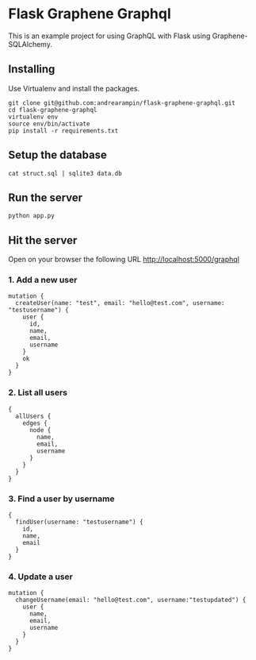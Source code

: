 # Flask Graphene Graphql
This is an example project for using GraphQL with Flask using Graphene-SQLAlchemy.

## Installing
Use Virtualenv and install the packages.

```
git clone git@github.com:andrearampin/flask-graphene-graphql.git
cd flask-graphene-graphql
virtualenv env
source env/bin/activate
pip install -r requirements.txt
```

## Setup the database
```
cat struct.sql | sqlite3 data.db
```

## Run the server
```
python app.py
```

## Hit the server
Open on your browser the following URL [http://localhost:5000/graphql](http://localhost:5000/graphql)

### 1. Add a new user
```
mutation {
  createUser(name: "test", email: "hello@test.com", username: "testusername") {
    user {
      id,
      name,
      email,
      username
    }
    ok
  }
}
```

### 2. List all users
```
{
  allUsers {
    edges {
      node {
        name,
        email,
        username
      }
    }
  }
}
```

### 3. Find a user by username
```
{
  findUser(username: "testusername") {
    id,
    name,
    email
  }
}
```

### 4. Update a user
```
mutation {
  changeUsername(email: "hello@test.com", username:"testupdated") {
    user {
      name,
      email,
      username
    }
  }
}
```
